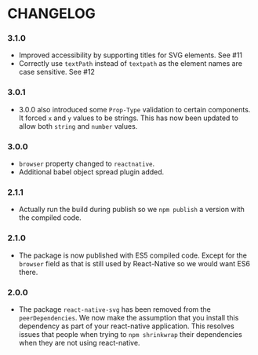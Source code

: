 # CHANGELOG

### 3.1.0

- Improved accessibility by supporting titles for SVG elements. See #11
- Correctly use `textPath` instead of `textpath` as the element names are case
  sensitive. See #12

### 3.0.1

- 3.0.0 also introduced some `Prop-Type` validation to certain components. It
  forced `x` and `y` values to be strings. This has now been updated to allow
  both `string` and `number` values.

### 3.0.0

- `browser` property changed to `reactnative`.
- Additional babel object spread plugin added.

### 2.1.1

- Actually run the build during publish so we `npm publish` a version with the
  compiled code.

### 2.1.0

- The package is now published with ES5 compiled code. Except for the `browser`
  field as that is still used by React-Native so we would want ES6 there.

### 2.0.0

- The package `react-native-svg` has been removed from the `peerDependencies`.
  We now make the assumption that you install this dependency as part of your
  react-native application. This resolves issues that people when trying to `npm
  shrinkwrap` their dependencies when they are not using react-native.
